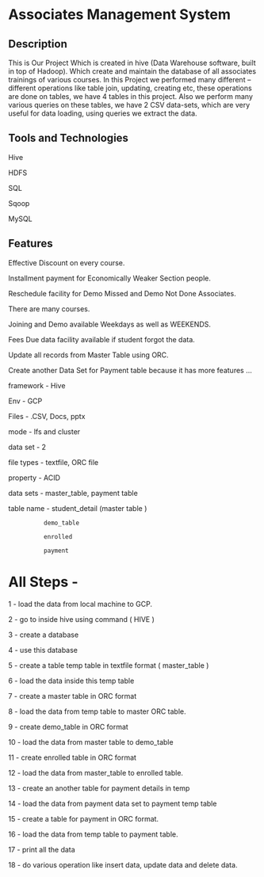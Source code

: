 # Associates Management System

## Description

This is Our Project Which is created in hive (Data Warehouse software, built in top of Hadoop). Which create and maintain the database of all associates trainings of various courses. In this Project we performed many different – different operations like table join, updating, creating etc, these operations are done on tables, we have 4 tables in this project.
Also we perform many various queries on these tables, we have 2 CSV data-sets, which are very useful for data loading, using queries we extract the data.

## Tools and Technologies
Hive

HDFS

SQL

Sqoop

MySQL


## Features


Effective Discount on every course.

Installment payment for Economically Weaker Section people.

Reschedule facility for Demo Missed and Demo Not Done Associates.

There are many courses.

Joining and Demo available Weekdays as well as WEEKENDS.

Fees Due data facility available if student forgot the data.

Update all records from Master Table using ORC.

Create another Data Set for Payment table because it has more features …


framework - Hive

Env - GCP

Files - .CSV, Docs, pptx

mode - lfs and cluster

data set - 2

file types - textfile, ORC file

property - ACID

data sets - master_table, payment table

table name - student_detail (master table )
              
              demo_table
              
              enrolled 
              
              payment 
 
 
 # All Steps - 
 

1 - load the data from local machine to GCP.

2 - go to inside hive using command ( HIVE )

3 - create a database

4 - use this database

5 - create a table temp table in textfile format ( master_table ) 

6 - load the data inside this temp table

7 - create a master table in ORC format

8 - load the data from temp table to master ORC table.

9 - create demo_table in ORC format

10 - load the data from master table to demo_table

11 - create enrolled table in ORC format

12 - load the data from master_table to enrolled table.

13 - create an another table for payment details in temp

14 - load the data from payment data set to payment temp table

15 - create a table for payment in ORC format.

16 - load the data from temp table to payment table.

17 - print all the data

18 - do various operation like insert data, update data and delete data.
